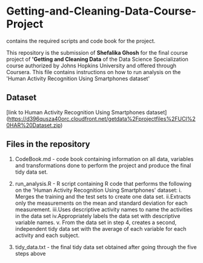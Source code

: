 # Getting-and-Cleaning-Data-Course-Project
contains the required scripts and code book for the project.

This repository is the submission of **Shefalika Ghosh** for the final course project of **'Getting and Cleaning Data** of the Data Science Specialization course authorized by Johns Hopkins University and offered through Coursera. This file contains instructions on how to run analysis on the 'Human Activity Recognition Using Smartphones dataset'

## Dataset
[link to Human Activity Recognition Using Smartphones dataset] (https://d396qusza40orc.cloudfront.net/getdata%2Fprojectfiles%2FUCI%20HAR%20Dataset.zip)

## Files in the repository
1. CodeBook.md - code book containing information on all data, variables and transformations done to perform the project and produce the final tidy data set.

2. run_analysis.R - R script containing R code that performs the following on the 'Human Activity Recognition Using Smartphones' dataset:
  i. Merges the training and the test sets to create one data set.
  ii.Extracts only the measurements on the mean and standard deviation for each measurement.
  iii.Uses descriptive activity names to name the activities in the data set
  iv.Appropriately labels the data set with descriptive variable names.
  v. From the data set in step 4, creates a second, independent tidy data set with the average of each         variable for each activity and each subject.
  
3. tidy_data.txt - the final tidy data set obtained after going through the five steps above

  
  

